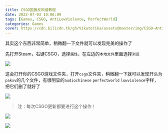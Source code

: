 ```yaml
---
title: CSGO国服反和谐教程
date: 2022-07-03 10:06:09
tags: [Games, CSGO, AntiLowViolence, PerfectWorld]
categories: Games
cover: https://cdn.bilicdn.tk/gh/Vikutorika/assets@master/img/CSGO-Anti-LowViolence/TheGoodYouth.jpg
---
```


其实这个东西非常简单，稍微翻一下文件就可以发现完美的操作了

先打开Steam，右键CSGO，选择`属性`，在左边的`本地文件`里面选择`浏览`

![](https://cdn.bilicdn.tk/gh/Vikutorika/assets@master/img/CSGO-Anti-LowViolence/steam-20220703-100832.png)

这会打开你的CSGO游戏文件夹，打开`csgo`文件夹，稍微翻一下就可以发现开头为`pakxv`的几个文件，有很明显的`audiochinese` `perfectworld` `lowviolence`字样，把它们删了就好了

![](https://cdn.bilicdn.tk/gh/Vikutorika/assets@master/img/CSGO-Anti-LowViolence/explorer-20220703-100949.png)

> 注：每次CSGO更新都要进行这个操作！

![](https://cdn.bilicdn.tk/gh/Vikutorika/assets@master/img/CSGO-Anti-LowViolence/TheGoodYouth.jpg)

![](https://cdn.bilicdn.tk/gh/Vikutorika/assets@master/img/CSGO-Anti-LowViolence/AntiViolence-Blood.jpg)
